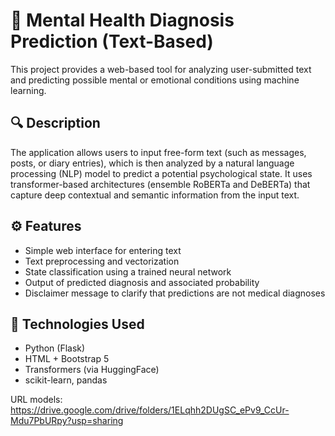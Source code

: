 # 🧠 Mental Health Diagnosis Prediction (Text-Based)

This project provides a web-based tool for analyzing user-submitted text and predicting possible mental or emotional conditions using machine learning.

## 🔍 Description

The application allows users to input free-form text (such as messages, posts, or diary entries), which is then analyzed by a natural language processing (NLP) model to predict a potential psychological state. It uses transformer-based architectures (ensemble RoBERTa and DeBERTa) that capture deep contextual and semantic information from the input text.

## ⚙️ Features

- Simple web interface for entering text
- Text preprocessing and vectorization
- State classification using a trained neural network
- Output of predicted diagnosis and associated probability
- Disclaimer message to clarify that predictions are not medical diagnoses

## 🚀 Technologies Used

- Python (Flask)
- HTML + Bootstrap 5
- Transformers (via HuggingFace)
- scikit-learn, pandas

URL models: https://drive.google.com/drive/folders/1ELqhh2DUgSC_ePv9_CcUr-Mdu7PbURpy?usp=sharing
